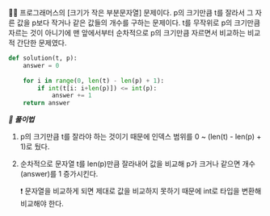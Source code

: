 🧑‍💻 프로그래머스의 [크기가 작은 부분문자열] 문제이다. p의 크기만큼 t를 잘라서 그 자른 값을 p보다 작거나 같은 값들의 개수를 구하는 문제이다. t를 무작위로 p의 크기만큼 자르는 것이 아니기에 맨 앞에서부터 순차적으로 p의 크기만큼 자르면서 비교하는 비교적 간단한 문제였다.

```python
def solution(t, p):
    answer = 0
    
    for i in range(0, len(t) - len(p) + 1):
        if int(t[i: i+len(p)]) <= int(p):
            answer += 1
    return answer
```



***📝 풀이법***

1. p의 크기만큼 t를 잘라야 하는 것이기 때문에 인덱스 범위를 0 ~  (len(t) - len(p) + 1)로 뒀다. 

2. 순차적으로 문자열 t를 len(p)만큼 잘라내어 값을 비교해 p가 크거나 같으면 개수(answer)를 1 증가시킨다. 

   ❗️ 문자열을 비교하게 되면 제대로 값을 비교하지 못하기 때문에 int로 타입을 변환해 비교해야 한다.

